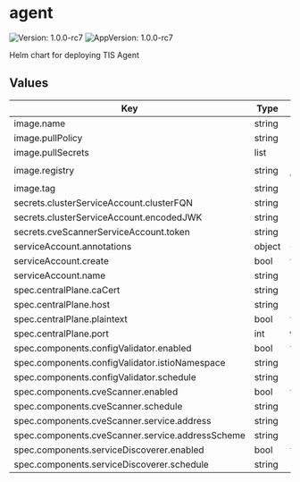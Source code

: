 # agent

![Version: 1.0.0-rc7](https://img.shields.io/badge/Version-1.0.0--rc7-informational?style=flat-square) ![AppVersion: 1.0.0-rc7](https://img.shields.io/badge/AppVersion-1.0.0--rc7-informational?style=flat-square)

Helm chart for deploying TIS Agent

## Values

| Key | Type | Default | Description |
|-----|------|---------|-------------|
| image.name | string | `"agent"` |  |
| image.pullPolicy | string | `"IfNotPresent"` |  |
| image.pullSecrets | list | `[]` |  |
| image.registry | string | `"addon-containers.istio.tetratelabs.com"` |  |
| image.tag | string | `"1.0.0-rc7"` |  |
| secrets.clusterServiceAccount.clusterFQN | string | `""` |  |
| secrets.clusterServiceAccount.encodedJWK | string | `""` |  |
| secrets.cveScannerServiceAccount.token | string | `""` |  |
| serviceAccount.annotations | object | `{}` |  |
| serviceAccount.create | bool | `true` |  |
| serviceAccount.name | string | `""` |  |
| spec.centralPlane.caCert | string | `""` |  |
| spec.centralPlane.host | string | `"central"` |  |
| spec.centralPlane.plaintext | bool | `true` |  |
| spec.centralPlane.port | int | `9080` |  |
| spec.components.configValidator.enabled | bool | `true` |  |
| spec.components.configValidator.istioNamespace | string | `"istio-system"` |  |
| spec.components.configValidator.schedule | string | `"@midnight"` |  |
| spec.components.cveScanner.enabled | bool | `true` |  |
| spec.components.cveScanner.schedule | string | `"@midnight"` |  |
| spec.components.cveScanner.service.address | string | `"tis.tetrate.io:443/api"` |  |
| spec.components.cveScanner.service.addressScheme | string | `"https"` |  |
| spec.components.serviceDiscoverer.enabled | bool | `true` |  |
| spec.components.serviceDiscoverer.schedule | string | `"@every 10s"` |  |

